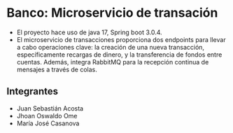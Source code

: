 # Banco: Microservicio de transación
* El proyecto hace uso de java 17, Spring boot 3.0.4.
* El microservicio de transacciones proporciona dos endpoints para llevar a cabo operaciones clave: la creación de una nueva transacción, específicamente recargas de dinero, y la transferencia de fondos entre cuentas. Además, integra RabbitMQ para la recepción continua de mensajes a través de colas.
## Integrantes
* Juan Sebastián Acosta
* Jhoan Oswaldo Ome
* María José Casanova
